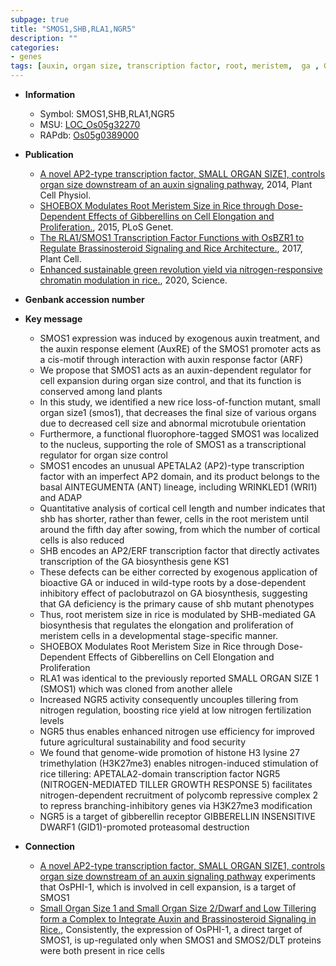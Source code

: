 ```yaml
---
subpage: true
title: "SMOS1,SHB,RLA1,NGR5"
description: ""
categories:
- genes
tags: [auxin, organ size, transcription factor, root, meristem,  ga , GA, GA deficiency, GA biosynthesis, root meristem, root meristem size, Gibberellin, nitrogen, tillering, growth, tiller, gibberellin, yield]
---
```


* **Information**  
    + Symbol: SMOS1,SHB,RLA1,NGR5  
    + MSU: [LOC_Os05g32270](http://rice.plantbiology.msu.edu/cgi-bin/ORF_infopage.cgi?orf=LOC_Os05g32270)  
    + RAPdb: [Os05g0389000](http://rapdb.dna.affrc.go.jp/viewer/gbrowse_details/irgsp1?name=Os05g0389000)  

* **Publication**  
    + [A novel AP2-type transcription factor, SMALL ORGAN SIZE1, controls organ size downstream of an auxin signaling pathway](http://www.ncbi.nlm.nih.gov/pubmed?term=A+novel+AP2-type+transcription+factor,+SMALL+ORGAN+SIZE1,+controls+organ+size+downstream+of+an+auxin+signaling+pathway%5BTitle%5D), 2014, Plant Cell Physiol.
    + [SHOEBOX Modulates Root Meristem Size in Rice through Dose-Dependent Effects of Gibberellins on Cell Elongation and Proliferation.](http://www.ncbi.nlm.nih.gov/pubmed?term=SHOEBOX+Modulates+Root+Meristem+Size+in+Rice+through+Dose-Dependent+Effects+of+Gibberellins+on+Cell+Elongation+and+Proliferation.%5BTitle%5D), 2015, PLoS Genet.
    + [The RLA1/SMOS1 Transcription Factor Functions with OsBZR1 to Regulate Brassinosteroid Signaling and Rice Architecture.](http://www.ncbi.nlm.nih.gov/pubmed?term=The+RLA1/SMOS1+Transcription+Factor+Functions+with+OsBZR1+to+Regulate+Brassinosteroid+Signaling+and+Rice+Architecture.%5BTitle%5D), 2017, Plant Cell.
    + [Enhanced sustainable green revolution yield via nitrogen-responsive chromatin modulation in rice.](http://www.ncbi.nlm.nih.gov/pubmed?term=Enhanced+sustainable+green+revolution+yield+via+nitrogen-responsive+chromatin+modulation+in+rice.%5BTitle%5D), 2020, Science.

* **Genbank accession number**  

* **Key message**  
    + SMOS1 expression was induced by exogenous auxin treatment, and the auxin response element (AuxRE) of the SMOS1 promoter acts as a cis-motif through interaction with auxin response factor (ARF)
    + We propose that SMOS1 acts as an auxin-dependent regulator for cell expansion during organ size control, and that its function is conserved among land plants
    + In this study, we identified a new rice loss-of-function mutant, small organ size1 (smos1), that decreases the final size of various organs due to decreased cell size and abnormal microtubule orientation
    + Furthermore, a functional fluorophore-tagged SMOS1 was localized to the nucleus, supporting the role of SMOS1 as a transcriptional regulator for organ size control
    + SMOS1 encodes an unusual APETALA2 (AP2)-type transcription factor with an imperfect AP2 domain, and its product belongs to the basal AINTEGUMENTA (ANT) lineage, including WRINKLED1 (WRI1) and ADAP
    + Quantitative analysis of cortical cell length and number indicates that shb has shorter, rather than fewer, cells in the root meristem until around the fifth day after sowing, from which the number of cortical cells is also reduced
    + SHB encodes an AP2/ERF transcription factor that directly activates transcription of the GA biosynthesis gene KS1
    + These defects can be either corrected by exogenous application of bioactive GA or induced in wild-type roots by a dose-dependent inhibitory effect of paclobutrazol on GA biosynthesis, suggesting that GA deficiency is the primary cause of shb mutant phenotypes
    + Thus, root meristem size in rice is modulated by SHB-mediated GA biosynthesis that regulates the elongation and proliferation of meristem cells in a developmental stage-specific manner.
    + SHOEBOX Modulates Root Meristem Size in Rice through Dose-Dependent Effects of Gibberellins on Cell Elongation and Proliferation
    + RLA1 was identical to the previously reported SMALL ORGAN SIZE 1 (SMOS1) which was cloned from another allele
    + Increased NGR5 activity consequently uncouples tillering from nitrogen regulation, boosting rice yield at low nitrogen fertilization levels
    + NGR5 thus enables enhanced nitrogen use efficiency for improved future agricultural sustainability and food security
    + We found that genome-wide promotion of histone H3 lysine 27 trimethylation (H3K27me3) enables nitrogen-induced stimulation of rice tillering: APETALA2-domain transcription factor NGR5 (NITROGEN-MEDIATED TILLER GROWTH RESPONSE 5) facilitates nitrogen-dependent recruitment of polycomb repressive complex 2 to repress branching-inhibitory genes via H3K27me3 modification
    + NGR5 is a target of gibberellin receptor GIBBERELLIN INSENSITIVE DWARF1 (GID1)-promoted proteasomal destruction

* **Connection**  
    + [A novel AP2-type transcription factor, SMALL ORGAN SIZE1, controls organ size downstream of an auxin signaling pathway](ChIP) experiments that OsPHI-1, which is involved in cell expansion, is a target of SMOS1
    + [Small Organ Size 1 and Small Organ Size 2/Dwarf and Low Tillering form a Complex to Integrate Auxin and Brassinosteroid Signaling in Rice.](http://www.ncbi.nlm.nih.gov/pubmed?term=Small+Organ+Size+1+and+Small+Organ+Size+2/Dwarf+and+Low+Tillering+form+a+Complex+to+Integrate+Auxin+and+Brassinosteroid+Signaling+in+Rice.%5BTitle%5D), Consistently, the expression of OsPHI-1, a direct target of SMOS1, is up-regulated only when SMOS1 and SMOS2/DLT proteins were both present in rice cells



